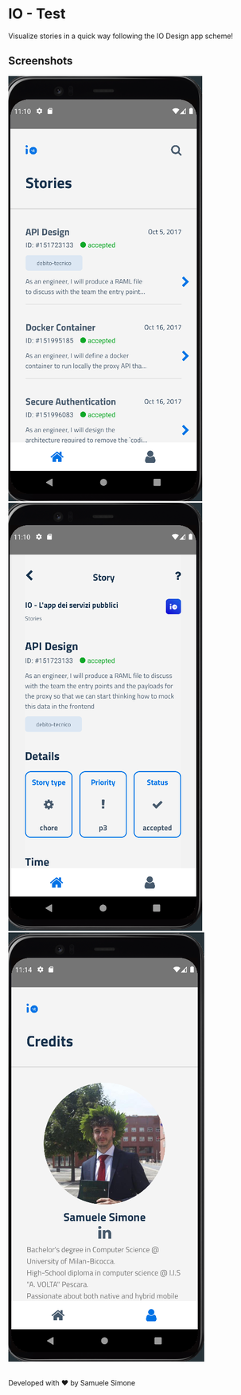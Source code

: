 # IO - Test

Visualize stories in a quick way following the IO Design app scheme!

## Screenshots
![Home](https://github.com/samuelesimone/IO-Test/blob/main/src/assets/images/HomeIO.PNG)
![Home Detail](https://github.com/samuelesimone/IO-Test/blob/main/src/assets/images/HomeDetailIO.PNG)
![Credits](https://github.com/samuelesimone/IO-Test/blob/main/src/assets/images/CreditsIO.PNG)

<br />
Developed with ❤ by Samuele Simone
